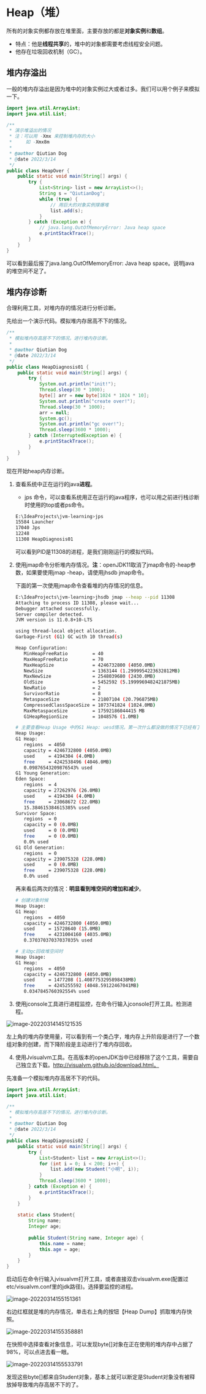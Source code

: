 # Heap（堆）

所有的对象实例都存放在堆里面，主要存放的都是**对象实例**和**数组**。

- 特点：他是**线程共享**的，堆中的对象都需要考虑线程安全问题。
- 他存在垃圾回收机制（GC）。

## 堆内存溢出

一般的堆内存溢出是因为堆中的对象实例过大或者过多。我们可以用个例子来模拟一下。

```java
import java.util.ArrayList;
import java.util.List;

/**
 * 演示堆溢出的情况
 * 注：可以用 -Xmx 来控制堆内存的大小
 *     如 -Xmx8m
 *
 * @author Qiutian Dog
 * @date 2022/3/14
 */
public class HeapOver {
    public static void main(String[] args) {
        try {
            List<String> list = new ArrayList<>();
            String s = "QiutianDog";
            while (true) {
                // 用巨大的对象实例撑爆堆
                list.add(s);
            }
        } catch (Exception e) {
            // java.lang.OutOfMemoryError: Java heap space
            e.printStackTrace();
        }
    }
}
```

可以看到最后报了java.lang.OutOfMemoryError: Java heap space。说明java的堆空间不足了。

## 堆内存诊断

合理利用工具，对堆内存的情况进行分析诊断。

先给出一个演示代码。模拟堆内存居高不下的情况。

```java
/**
 * 模拟堆内存高居不下的情况。进行堆内存诊断。
 *
 * @author Qiutian Dog
 * @date 2022/3/14
 */
public class HeapDiagnosis01 {
    public static void main(String[] args) {
        try {
            System.out.println("init!");
            Thread.sleep(30 * 1000);
            byte[] arr = new byte[1024 * 1024 * 10];
            System.out.println("create over!");
            Thread.sleep(30 * 1000);
            arr = null;
            System.gc();
            System.out.println("gc over!");
            Thread.sleep(3600 * 1000);
        } catch (InterruptedException e) {
            e.printStackTrace();
        }
    }
}
```

现在开始heap内存诊断。

1. 查看系统中正在运行的java**进程**。

   - jps 命令，可以查看系统用正在运行的java程序，也可以用之前进行栈诊断时使用的top或者ps命令。

   ```bash
   E:\IdeaProjects\jvm-learning>jps
   15584 Launcher
   17040 Jps
   12248
   11308 HeapDiagnosis01
   ```

   可以看到PID是11308的进程，是我们刚刚运行的模拟代码。

2. 使用jmap命令分析堆内存情况。**注**：openJDK11取消了jmap命令的-heap参数，如果要使用jmap -heap，请使用jhsdb jmap命令。

   下面的第一次使用jmap命令查看堆的内存情况的信息。

   ```bash
   E:\IdeaProjects\jvm-learning>jhsdb jmap --heap --pid 11308
   Attaching to process ID 11308, please wait...
   Debugger attached successfully.
   Server compiler detected.
   JVM version is 11.0.8+10-LTS
   
   using thread-local object allocation.
   Garbage-First (G1) GC with 10 thread(s)
   
   Heap Configuration:
      MinHeapFreeRatio         = 40
      MaxHeapFreeRatio         = 70
      MaxHeapSize              = 4246732800 (4050.0MB)
      NewSize                  = 1363144 (1.2999954223632812MB)
      MaxNewSize               = 2548039680 (2430.0MB)
      OldSize                  = 5452592 (5.1999969482421875MB)
      NewRatio                 = 2
      SurvivorRatio            = 8
      MetaspaceSize            = 21807104 (20.796875MB)
      CompressedClassSpaceSize = 1073741824 (1024.0MB)
      MaxMetaspaceSize         = 17592186044415 MB
      G1HeapRegionSize         = 1048576 (1.0MB)
   
   # 主要查看Heap Usage 中的G1 Heap: uesd情况。第一次什么都没做的情况下已经有了4M.
   Heap Usage:
   G1 Heap:
      regions  = 4050
      capacity = 4246732800 (4050.0MB)
      used     = 4194304 (4.0MB)
      free     = 4242538496 (4046.0MB)
      0.09876543209876543% used
   G1 Young Generation:
   Eden Space:
      regions  = 4
      capacity = 27262976 (26.0MB)
      used     = 4194304 (4.0MB)
      free     = 23068672 (22.0MB)
      15.384615384615385% used
   Survivor Space:
      regions  = 0
      capacity = 0 (0.0MB)
      used     = 0 (0.0MB)
      free     = 0 (0.0MB)
      0.0% used
   G1 Old Generation:
      regions  = 0
      capacity = 239075328 (228.0MB)
      used     = 0 (0.0MB)
      free     = 239075328 (228.0MB)
      0.0% used
   ```

   再来看后两次的情况：**明显看到堆空间的增加和减少**。

   ```bash
   # 创建对象时候
   Heap Usage:
   G1 Heap:
      regions  = 4050
      capacity = 4246732800 (4050.0MB)
      used     = 15728640 (15.0MB)
      free     = 4231004160 (4035.0MB)
      0.37037037037037035% used
   
   # 主动gc回收堆空间时
   Heap Usage:
   G1 Heap:
      regions  = 4050
      capacity = 4246732800 (4050.0MB)
      used     = 1477208 (1.4087753295898438MB)
      free     = 4245255592 (4048.59122467041MB)
      0.0347845760392554% used
   ```

3. 使用jconsole工具进行进程监控，在命令行输入jconsole打开工具。检测进程。

![image-20220314145121535](../images/jvm-heap-01.png)

左上角的堆内存使用量，可以看到有一个类凸字，堆内存上升阶段是进行了一个数组对象的创建，而下降阶段是主动进行了堆内存回收。

4. 使用Jvisualvm工具。在高版本的openJDK当中已经移除了这个工具，需要自己独立去下载。http://visualvm.github.io/download.html。

先准备一个模拟堆内存高居不下的代码。

```java
import java.util.ArrayList;
import java.util.List;

/**
 * 模拟堆内存高居不下的情况。进行堆内存诊断。
 *
 * @author Qiutian Dog
 * @date 2022/3/14
 */
public class HeapDiagnosis02 {
    public static void main(String[] args) {
        try {
            List<Student> list = new ArrayList<>();
            for (int i = 0; i < 200; i++) {
                list.add(new Student("小明", i));
            }
            Thread.sleep(3600 * 1000);
        } catch (Exception e) {
            e.printStackTrace();
        }
    }
    
    static class Student{
        String name;
        Integer age;
        
        public Student(String name, Integer age) {
            this.name = name;
            this.age = age;
        }
    }
}
```

启动后在命令行输入jvisualvm打开工具，或者直接双击visualvm.exe(配置过etc/visualvm.conf里的jdk路径)。选择要监控的进程。

![image-20220314155151361](../images/jvm-heap-02.png)

右边红框就是堆的内存情况，单击右上角的按钮【Heap Dump】抓取堆内存快照。

![image-20220314155358881](../images/jvm-heap-03.png)

在快照中选择查看对象信息，可以发现byte[]对象在正在使用的堆内存中占据了98%，可以点进去看一眼。

![image-20220314155533791](../images/jvm-heap-04.png)

发现这些byte[]都来自Student对象，基本上就可以断定是Student对象没有被释放掉导致堆内存高居不下的了。